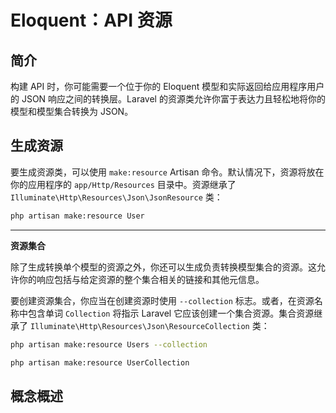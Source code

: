 # Eloquent：API 资源

## 简介

构建 API 时，你可能需要一个位于你的 Eloquent 模型和实际返回给应用程序用户的 JSON 响应之间的转换层。Laravel 的资源类允许你富于表达力且轻松地将你的模型和模型集合转换为 JSON。

## 生成资源

要生成资源类，可以使用 `make:resource` Artisan 命令。默认情况下，资源将放在你的应用程序的 `app/Http/Resources` 目录中。资源继承了 `Illuminate\Http\Resources\Json\JsonResource` 类：

```bash
php artisan make:resource User
```

***

**资源集合**

除了生成转换单个模型的资源之外，你还可以生成负责转换模型集合的资源。这允许你的响应包括与给定资源的整个集合相关的链接和其他元信息。

要创建资源集合，你应当在创建资源时使用 `--collection` 标志。或者，在资源名称中包含单词 `Collection` 将指示 Laravel 它应该创建一个集合资源。集合资源继承了 `Illuminate\Http\Resources\Json\ResourceCollection` 类：

```bash
php artisan make:resource Users --collection

php artisan make:resource UserCollection
```

## 概念概述
